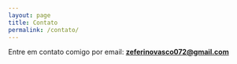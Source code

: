 ```yaml
---
layout: page
title: Contato
permalink: /contato/
---
```


Entre em contato comigo por email: **zeferinovasco072@gmail.com**